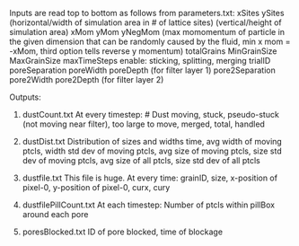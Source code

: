 Inputs are read top to bottom as follows from parameters.txt:
xSites ySites (horizontal/width of simulation area in # of lattice sites) (vertical/height of simulation area)
xMom yMom yNegMom (max momomentum of particle in the given dimension that can be randomly caused by the fluid, min x mom = -xMom, third option tells reverse y momentum)
totalGrains
MinGrainSize MaxGrainSize
maxTimeSteps
enable: sticking, splitting, merging
trialID
poreSeparation poreWidth poreDepth (for filter layer 1)
pore2Separation pore2Width pore2Depth (for filter layer 2)

Outputs:
1) dustCount.txt
At every timestep: # Dust moving, stuck, pseudo-stuck (not moving near filter), too large to move, merged, total, handled

2) dustDist.txt
Distribution of sizes and widths
time, avg width of moving ptcls, width std dev of moving ptcls, avg size of moving ptcls, size std dev of moving ptcls, avg size of all ptcls, size std dev of all ptcls

3) dustfile.txt
This file is huge. At every time:
grainID, size, x-position of pixel-0, y-position of pixel-0, curx, cury

4) dustfilePillCount.txt
At each timestep:
Number of ptcls within pillBox around each pore

5) poresBlocked.txt
ID of pore blocked, time of blockage
